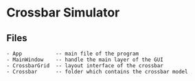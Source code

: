 # Crossbar Simulator

## Files

```
- App			-- main file of the program
- MainWindow	-- handle the main layer of the GUI
- CrossbarGrid	-- layout interface of the crossbar
- Crossbar		-- folder which contains the crossbar model
```
